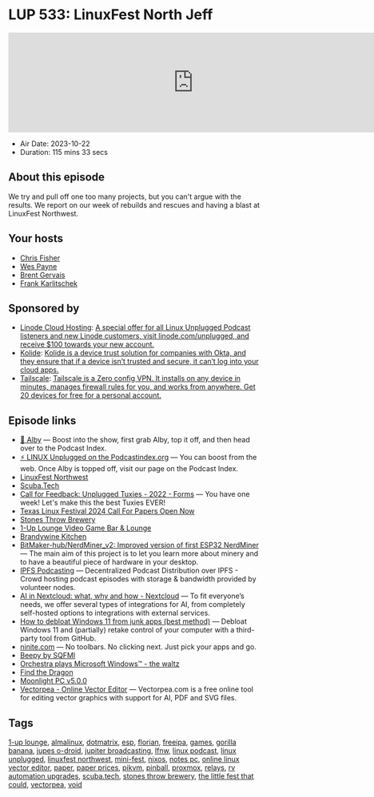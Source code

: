 # LUP 533: LinuxFest North Jeff

<iframe src="https://player.fireside.fm/v2/RUkczH-V+5Zx4PvVK?theme=dark" width="740" height="200" frameborder="0" scrolling="no"></iframe>

* Air Date: 2023-10-22
* Duration: 115 mins 33 secs

## About this episode

We try and pull off one too many projects, but you can't argue with the results. We report on our week of rebuilds and rescues and having a blast at LinuxFest Northwest.

## Your hosts
* [Chris Fisher](https://linuxunplugged.com/hosts/chrislas)
* [Wes Payne](https://linuxunplugged.com/hosts/wes)
* [Brent Gervais](https://linuxunplugged.com/hosts/brent)
* [Frank Karlitschek](https://linuxunplugged.com/guests/frankkarlitschek)

## Sponsored by

  * [Linode Cloud Hosting](https://linode.com/unplugged): [A special offer for all Linux Unplugged Podcast listeners and new Linode customers, visit linode.com/unplugged, and receive $100 towards your new account. ](https://linode.com/unplugged)
  * [Kolide](https://kolide.com/unplugged): [Kolide is a device trust solution for companies with Okta, and they ensure that if a device isn’t trusted and secure, it can’t log into your cloud apps.](https://kolide.com/unplugged)
  * [Tailscale](http://tailscale.com/): [Tailscale is a Zero config VPN. It installs on any device in minutes, manages firewall rules for you, and works from anywhere. Get 20 devices for free for a personal account. ](http://tailscale.com/)



## Episode links

  * [🎉 Alby](https://getalby.com/ "🎉 Alby") — Boost into the show, first grab Alby, top it off, and then head over to the Podcast Index.
  * [⚡️ LINUX Unplugged on the Podcastindex.org](https://podcastindex.org/podcast/575694 "⚡️ LINUX Unplugged on the Podcastindex.org") — You can boost from the web. Once Alby is topped off, visit our page on the Podcast Index.
  * [LinuxFest Northwest](https://linuxfestnorthwest.org/ "LinuxFest Northwest")
  * [Scuba.Tech](https://www.scuba.tech/ "Scuba.Tech")
  * [Call for Feedback: Unplugged Tuxies - 2022 - Forms](https://nextcloud.tuxies.party/apps/forms/NcC8exyT3XFQwQZZ "Call for Feedback: Unplugged Tuxies - 2022 - Forms") — You have one week! Let's make this the best Tuxies EVER!
  * [Texas Linux Festival 2024 Call For Papers Open Now](https://2024.texaslinuxfest.org/ "Texas Linux Festival 2024 Call For Papers Open Now")
  * [Stones Throw Brewery](https://www.stonesthrowbrewery.com/ "Stones Throw Brewery")
  * [1-Up Lounge Video Game Bar & Lounge](https://www.1-uplounge.com/ "1-Up Lounge Video Game Bar & Lounge")
  * [Brandywine Kitchen](https://brandywinekitchen.com/ "Brandywine Kitchen")
  * [BitMaker-hub/NerdMiner_v2: Improved version of first ESP32 NerdMiner](https://github.com/BitMaker-hub/NerdMiner_v2 "BitMaker-hub/NerdMiner_v2: Improved version of first ESP32 NerdMiner") — The main aim of this project is to let you learn more about minery and to have a beautiful piece of hardware in your desktop.
  * [IPFS Podcasting](https://ipfspodcasting.net/ "IPFS Podcasting") — Decentralized Podcast Distribution over IPFS - Crowd hosting podcast episodes with storage & bandwidth provided by volunteer nodes.
  * [AI in Nextcloud: what, why and how - Nextcloud](https://nextcloud.com/blog/ai-in-nextcloud-what-why-and-how/ "AI in Nextcloud: what, why and how - Nextcloud") — To fit everyone’s needs, we offer several types of integrations for AI, from completely self-hosted options to integrations with external services.
  * [How to debloat Windows 11 from junk apps (best method)](https://pureinfotech.com/debloat-windows-11/ "How to debloat Windows 11 from junk apps \(best method\)") — Debloat Windows 11 and (partially) retake control of your computer with a third-party tool from GitHub.
  * [ninite.com](http://ninite.com "ninite.com") — No toolbars. No clicking next. Just pick your apps and go.
  * [Beepy by SQFMI](https://beepy.sqfmi.com/ "Beepy by SQFMI")
  * [Orchestra plays Microsoft Windows™ - the waltz](https://youtu.be/dGKwx-BFO0E "Orchestra plays Microsoft Windows™ - the waltz")
  * [Find the Dragon](https://www.goldenblogathon.com/ "Find the Dragon")
  * [Moonlight PC v5.0.0](https://github.com/moonlight-stream/moonlight-qt/releases/tag/v5.0.0 "Moonlight PC v5.0.0")
  * [Vectorpea - Online Vector Editor](https://www.vectorpea.com/ "Vectorpea - Online Vector Editor") — Vectorpea.com is a free online tool for editing vector graphics with support for AI, PDF and SVG files.



## Tags

[1-up lounge](https://linuxunplugged.com/tags/1-up%20lounge), [almalinux](https://linuxunplugged.com/tags/almalinux), [dotmatrix](https://linuxunplugged.com/tags/dotmatrix), [esp](https://linuxunplugged.com/tags/esp), [florian](https://linuxunplugged.com/tags/florian), [freeipa](https://linuxunplugged.com/tags/freeipa), [games](https://linuxunplugged.com/tags/games), [gorilla banana](https://linuxunplugged.com/tags/gorilla%20banana), [jupes o-droid](https://linuxunplugged.com/tags/jupes%20o-droid), [jupiter broadcasting](https://linuxunplugged.com/tags/jupiter%20broadcasting), [lfnw](https://linuxunplugged.com/tags/lfnw), [linux podcast](https://linuxunplugged.com/tags/linux%20podcast), [linux unplugged](https://linuxunplugged.com/tags/linux%20unplugged), [linuxfest northwest](https://linuxunplugged.com/tags/linuxfest%20northwest), [mini-fest](https://linuxunplugged.com/tags/mini-fest), [nixos](https://linuxunplugged.com/tags/nixos), [notes pc](https://linuxunplugged.com/tags/notes%20pc), [online linux vector editor](https://linuxunplugged.com/tags/online%20linux%20vector%20editor), [paper](https://linuxunplugged.com/tags/paper), [paper prices](https://linuxunplugged.com/tags/paper%20prices), [pikvm](https://linuxunplugged.com/tags/pikvm), [pinball](https://linuxunplugged.com/tags/pinball), [proxmox](https://linuxunplugged.com/tags/proxmox), [relays](https://linuxunplugged.com/tags/relays), [rv automation upgrades](https://linuxunplugged.com/tags/rv%20automation%20upgrades), [scuba.tech](https://linuxunplugged.com/tags/scuba.tech), [stones throw brewery](https://linuxunplugged.com/tags/stones%20throw%20brewery), [the little fest that could](https://linuxunplugged.com/tags/the%20little%20fest%20that%20could), [vectorpea](https://linuxunplugged.com/tags/vectorpea), [void](https://linuxunplugged.com/tags/void)